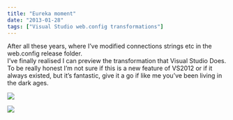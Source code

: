 ```yaml
---
title: "Eureka moment"
date: "2013-01-28"
tags: ["Visual Studio web.config transformations"]
---
```


After all these years, where I’ve modified connections strings etc in the web.config release folder.  
I’ve finally realised I can preview the transformation that Visual Studio Does. To be really honest I’m not sure if this is a new feature of VS2012 or if it always existed, but it’s fantastic, give it a go if like me you’ve been living in the dark ages.

![](/images/./image.axd?picture=image_thumb_233.png)

![](/images/./image.axd?picture=image_thumb_234.png)
